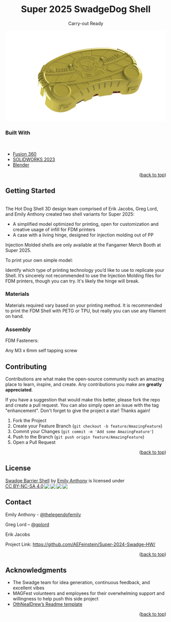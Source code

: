 <div id="top"></div>
<!--
*** Thanks for checking out the Best-README-Template. If you have a suggestion
*** that would make this better, please fork the repo and create a pull request
*** or simply open an issue with the tag "enhancement".
*** Don't forget to give the project a star!
*** Thanks again! Now go create something AMAZING! :D
-->



<!-- PROJECT SHIELDS -->
<!--
*** I'm using markdown "reference style" links for readability.
*** Reference links are enclosed in brackets [ ] instead of parentheses ( ).
*** See the bottom of this document for the declaration of the reference variables
*** for contributors-url, forks-url, etc. This is an optional, concise syntax you may use.
*** https://www.markdownguide.org/basic-syntax/#reference-style-links
-->


<!-- PROJECT LOGO -->
<br />
   
  <h1 align="center">Super 2025 SwadgeDog Shell</h1>

  <p align="center">
    Carry-out Ready
</p>

![Shell Render](shellrender.png "Shell Render")


### Built With
<br />

* [Fusion 360]( https://www.autodesk.com/products/fusion-360/overview?term=1-YEAR&tab=subscription) 
* [SOLIDWORKS 2023](https://www.solidworks.com) 
* [Blender](https://www.blender.org) 


<p align="right">(<a href="#top">back to top</a>)</p>



<!-- GETTING STARTED -->
## Getting Started
<br />
The Hot Dog Shell 3D design team comprised of Erik Jacobs, Greg Lord, and Emily Anthony created two shell variants for Super 2025:

* A simplified model optimized for printing, open for customization and creative usage of infill for FDM printers
* A case with a living hinge, designed for injection molding out of PP

Injection Molded shells are only available at the Fangamer Merch Booth at Super 2025.

To print your own simple model:
 
Identify which type of printing technology you’d like to use to replicate your Shell. It’s sincerely not recommended to use the Injection Molding files for FDM printers, though you can try. It's likely the hinge will break.
<br />

### Materials

Materials required vary based on your printing method. It is recommended to print the FDM Shell with PETG or TPU, but really you can use any filament on hand.


### Assembly

FDM Fasteners:

Any M3 x 6mm self tapping screw


<!-- CONTRIBUTING -->
## Contributing

Contributions are what make the open-source community such an amazing place to learn, inspire, and create. Any contributions you make are **greatly appreciated**.

If you have a suggestion that would make this better, please fork the repo and create a pull request. You can also simply open an issue with the tag "enhancement".
Don't forget to give the project a star! Thanks again!

1. Fork the Project
2. Create your Feature Branch (`git checkout -b feature/AmazingFeature`)
3. Commit your Changes (`git commit -m 'Add some AmazingFeature'`)
4. Push to the Branch (`git push origin feature/AmazingFeature`)
5. Open a Pull Request

<p align="right">(<a href="#top">back to top</a>)</p>


<!-- LICENSE -->
## License

<p xmlns:cc="http://creativecommons.org/ns#" xmlns:dct="http://purl.org/dc/terms/"><a property="dct:title" rel="cc:attributionURL" href="https://github.com/AEFeinstein/Super-2024-Swadge-HW/tree/main/Swadge-HW/3D-Print">Swadge Barrier Shell</a> by <a rel="cc:attributionURL dct:creator" property="cc:attributionName" href="https://github.com/emilyanthony4244">Emily Anthony</a> is licensed under <a href="http://creativecommons.org/licenses/by-nc-sa/4.0/?ref=chooser-v1" target="_blank" rel="license noopener noreferrer" style="display:inline-block;">CC BY-NC-SA 4.0<img style="height:22px!important;margin-left:3px;vertical-align:text-bottom;" src="https://mirrors.creativecommons.org/presskit/icons/cc.svg?ref=chooser-v1"><img style="height:22px!important;margin-left:3px;vertical-align:text-bottom;" src="https://mirrors.creativecommons.org/presskit/icons/by.svg?ref=chooser-v1"><img style="height:22px!important;margin-left:3px;vertical-align:text-bottom;" src="https://mirrors.creativecommons.org/presskit/icons/nc.svg?ref=chooser-v1"><img style="height:22px!important;margin-left:3px;vertical-align:text-bottom;" src="https://mirrors.creativecommons.org/presskit/icons/sa.svg?ref=chooser-v1"></a></p>

<!-- CONTACT -->
## Contact

Emily Anthony - [@thelegendofemily](https://www.thelegendofemily.com) 

Greg Lord –
[@gplord]( https://www.gplord.com/)


Erik Jacobs 

Project Link: https://github.com/AEFeinstein/Super-2024-Swadge-HW/

<p align="right">(<a href="#top">back to top</a>)</p>



<!-- ACKNOWLEDGMENTS -->
## Acknowledgments

* The Swadge team for idea generation, continuous feedback, and excellent vibes
* MAGFest volunteers and employees for their overwhelming support and willingness to help push this side project
* [OthNealDrew’s Readme template]( https://github.com/othneildrew/Best-README-Template)

<p align="right">(<a href="#top">back to top</a>)</p>


<!-- MARKDOWN LINKS & IMAGES -->
<!-- https://www.markdownguide.org/basic-syntax/#reference-style-links -->
[contributors-shield]: https://img.shields.io/github/contributors/emilyanthony4244/Sheikah_Slate.svg?style=for-the-badge
[contributors-url]: 
https://github.com/AEFeinstein/Super-2025-Swadge-HW/graphs/contributors


